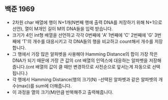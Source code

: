 ## 백준 1969
- 2차원 char 배열에 행이 N+1개(N번째 행에 출력 DNA를 저장하기 위해 N+1으로 선언), 열이 M개인 길이 M의 DNA들을 입력 받습니다.
- 크기가 4인 int형 배열을 선언하고 각각 0번째에 'A' 1번째에 'C' 2번째에 'G' 3번째에 'T'의 개수를 대응시키고 각 DNA들의 행을 비교하고 count해서 개수를 저장합니다.
- 그 행에서 가장 많은 알파벳을 사용해야 Hamming Distance의 합이 가장 작은 DNA가 되기 때문에 가장 큰 값의 cnt 배열의 인덱스에 대응하는 알파벳을 저장해줍니다.(cnt 배열의 값이 클 때만 변경하므로 사전순으로 앞서는게 자동으로 선택 됩니다.)
- 각 행에서 Hamming Distance(행의 크기(N) -선택된 알파벳과 같은 알파벳의 개수(max))를 sum에 더해줍니다.
- 이 과정을 열의 크기(M)만큼 반복해주고 출력해줍니다.